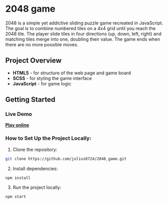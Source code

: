 # 2048 game

2048 is a simple yet addictive sliding puzzle game recreated in JavaScript. The goal is to combine numbered tiles on a 4x4 grid until you reach the 2048 tile. The player slide tiles in four directions (up, down, left, right) and matching tiles merge into one, doubling their value. The game ends when there are no more possible moves.

## Project Overview

- **HTML5** - for structure of the web page and game board
- **SCSS** - for styling the game interface
- **JavaScript** - for game logic

## Getting Started

### Live Demo

[**Play online**](https://julius0724.github.io/2048_game)

### How to Set Up the Project Locally:

1) Clone the repository:
```bash
git clone https://github.com/julius0724/2048_game.git
```

2) Install dependencies:
```bash
npm install
```

3) Run the project locally:
```bash
npm start
```
